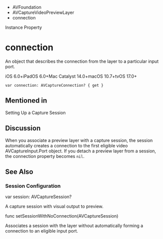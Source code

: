 

- AVFoundation
- AVCaptureVideoPreviewLayer
-  connection 

Instance Property

# connection

An object that describes the connection from the layer to a particular input port.

iOS 6.0+iPadOS 6.0+Mac Catalyst 14.0+macOS 10.7+tvOS 17.0+

``` source
var connection: AVCaptureConnection? { get }
```

## Mentioned in 

Setting Up a Capture Session

## Discussion

When you associate a preview layer with a capture session, the session automatically creates a connection to the first eligible video AVCaptureInput.Port object. If you detach a preview layer from a session, the connection property becomes `nil`.

## See Also

### Session Configuration

var session: AVCaptureSession?

A capture session with visual output to preview.

func setSessionWithNoConnection(AVCaptureSession)

Associates a session with the layer without automatically forming a connection to an eligible input port.

